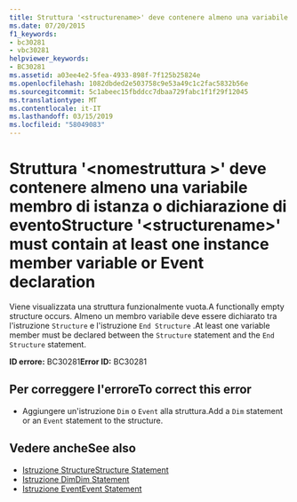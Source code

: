 ```yaml
---
title: Struttura '<structurename>' deve contenere almeno una variabile membro di istanza o dichiarazione di evento
ms.date: 07/20/2015
f1_keywords:
- bc30281
- vbc30281
helpviewer_keywords:
- BC30281
ms.assetid: a03ee4e2-5fea-4933-898f-7f125b25824e
ms.openlocfilehash: 1082dbded2e503758c9e53a49c1c2fac5832b56e
ms.sourcegitcommit: 5c1abeec15fbddcc7dbaa729fabc1f1f29f12045
ms.translationtype: MT
ms.contentlocale: it-IT
ms.lasthandoff: 03/15/2019
ms.locfileid: "58049083"
---
```

# <a name="structure-structurename-must-contain-at-least-one-instance-member-variable-or-event-declaration"></a><span data-ttu-id="0b029-102">Struttura '\<nomestruttura >' deve contenere almeno una variabile membro di istanza o dichiarazione di evento</span><span class="sxs-lookup"><span data-stu-id="0b029-102">Structure '\<structurename>' must contain at least one instance member variable or Event declaration</span></span>
<span data-ttu-id="0b029-103">Viene visualizzata una struttura funzionalmente vuota.</span><span class="sxs-lookup"><span data-stu-id="0b029-103">A functionally empty structure occurs.</span></span> <span data-ttu-id="0b029-104">Almeno un membro variabile deve essere dichiarato tra l'istruzione `Structure` e l'istruzione `End Structure` .</span><span class="sxs-lookup"><span data-stu-id="0b029-104">At least one variable member must be declared between the `Structure` statement and the `End Structure` statement.</span></span>  
  
 <span data-ttu-id="0b029-105">**ID errore:** BC30281</span><span class="sxs-lookup"><span data-stu-id="0b029-105">**Error ID:** BC30281</span></span>  
  
## <a name="to-correct-this-error"></a><span data-ttu-id="0b029-106">Per correggere l'errore</span><span class="sxs-lookup"><span data-stu-id="0b029-106">To correct this error</span></span>  
  
-   <span data-ttu-id="0b029-107">Aggiungere un'istruzione `Dim` o `Event` alla struttura.</span><span class="sxs-lookup"><span data-stu-id="0b029-107">Add a `Dim` statement or an `Event` statement to the structure.</span></span>  
  
## <a name="see-also"></a><span data-ttu-id="0b029-108">Vedere anche</span><span class="sxs-lookup"><span data-stu-id="0b029-108">See also</span></span>

- [<span data-ttu-id="0b029-109">Istruzione Structure</span><span class="sxs-lookup"><span data-stu-id="0b029-109">Structure Statement</span></span>](../../visual-basic/language-reference/statements/structure-statement.md)
- [<span data-ttu-id="0b029-110">Istruzione Dim</span><span class="sxs-lookup"><span data-stu-id="0b029-110">Dim Statement</span></span>](../../visual-basic/language-reference/statements/dim-statement.md)
- [<span data-ttu-id="0b029-111">Istruzione Event</span><span class="sxs-lookup"><span data-stu-id="0b029-111">Event Statement</span></span>](../../visual-basic/language-reference/statements/event-statement.md)
